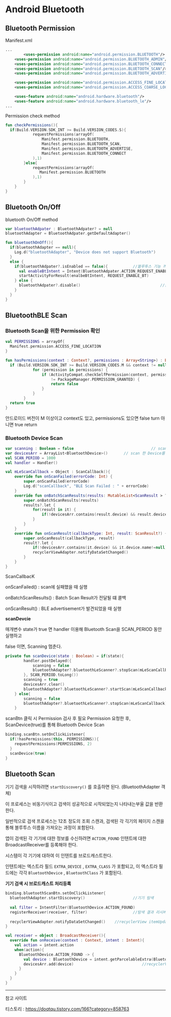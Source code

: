 # Android Bluetooth



## Bluetooth Permission

Manifest.xml

```xml
...
		<uses-permission android:name="android.permission.BLUETOOTH"/>
    <uses-permission android:name="android.permission.BLUETOOTH_ADMIN"/>
    <uses-permission android:name="android.permission.BLUETOOTH_CONNECT" />
    <uses-permission android:name="android.permission.BLUETOOTH_SCAN"/>
    <uses-permission android:name="android.permission.BLUETOOTH_ADVERTISE"/>

    <uses-permission android:name="android.permission.ACCESS_FINE_LOCATION"/>
    <uses-permission android:name="android.permission.ACCESS_COARSE_LOCATION"/>

    <uses-feature android:name="android.hardware.bluetooth"/>
    <uses-feature android:name="android.hardware.bluetooth_le"/>
...
```



Permission check method

```kotlin
fun checkPermissions(){
  if(Build.VERSION.SDK_INT >= Build.VERSION_CODES.S){
            requestPermissions(arrayOf(
                Manifest.permission.BLUETOOTH,
                Manifest.permission.BLUETOOTH_SCAN,
                Manifest.permission.BLUETOOTH_ADVERTISE,
                Manifest.permission.BLUETOOTH_CONNECT
            ),1)
        }else{
            requestPermissions(arrayOf(
               Manifest.permission.BLUETOOTH
            ),1)
        }
    }
}
```





## Bluetooth On/Off



bluetooth On/Off method

```kotlin
var bluetoothAdpater : BluetoothAdpater? = null
bluetoothAdapter = BluetoothAdpater.getDefaultAdapter()

fun bluetoothOnOff(){
  if(bluetoothAdapter == null){
    Log.d("bluetoothAdapter", "Device does not support Bluetooth")
  }
  else {
    if(bluetoothAdpater?.isEnabled == false){			//블루투스 기능 꺼져 있으면 블루투스 활성화
      val enableBtIntent = Intent(BluetoothAdpater.ACTION_REQUEST_ENABLE)
      startActivityForResult(enalbeBtIntent, REQUEST_ENABLE_BT)
    } else {
      bluetoothAdpater?.disable()									//블루투스 기능 켜져 있으면 블루투스 비활성화
    }
  }
}
```



## BluetoothBLE Scan



### Bluetooth Scan을 위한 Permission 확인

```kotlin
val PERMISSIONS = arrayOf{
  Manifest.permission.ACCESS_FINE_LOCATION
}

fun hasPermissions(context : Context?, permissions : Array<String>) : Boolean {
  if (Build.VERSION.SDK_INT >= Build.VERSION_CODES.M && context != null && permissions != null) {
            for (permission in permissions) {
                if (ActivityCompat.checkSelfPermission(context, permission)
                    != PackageManager.PERMISSION_GRANTED) {
                    return false
                }
            }
        }
  return true
}
```

안드로이드 버전이 M 이상이고 context도 있고, permissions도 있으면 false turn 아니면 true return



### Bluetooth Device Scan

```kotlin
var scanning : Boolean = false									// scan 중인지 상태 확인
var devicesArr = ArrayList<BluetoothDevice>()		// scan 한 Device를 담는 배열
val SCAN_PERIOD = 1000													// scan 시간 
val handler = Handler()

val mLeScanCallback = Object : ScanCallback(){
    override fun onScanFailed(errorCode: Int) {
        super.onScanFailed(errorCode) 
        Log.d("scanCallback", "BLE Scan Failed : " + errorCode)
    }
    override fun onBatchScanResults(results: MutableList<ScanResult > ?) {
        super.onBatchScanResults(results) 
        results?.let {
            for(result in it) {
                if(!devicesArr.contains(result.device) && result.device.name!=null) devicesArr.add(result.device)
            }
        }
    }
    override fun onScanResult(callbackType: Int, result: ScanResult?) {
        super.onScanResult(callbackType, result) 
        result?.let {
            if(!devicesArr.contains(it.device) && it.device.name!=null) devicesArr.add(it.device) 
            recyclerViewAdapter.notifyDataSetChanged()
        }
    }
}

```

ScanCallbacK

onScanFailed() : scan에 실패했을 때 실행

onBatchScanResults() : Batch Scan Result가 전달될 떄 콜백

onScanResult() : BLE advertisement가 발견되었을 때 실행



**scanDevcie**

매개변수 state가 true 면 handler 이용해 Bluetooth Scan을 SCAN_PERIOD 동안 실행하고

false 이면, Scanning 멈춘다.

```kotlin
private fun scanDevice(state : Boolean) = if(state){
        handler.postDelayed({
            scanning = false
            bluetoothAdapter?.bluetoothLeScanner?.stopScan(mLeScanCallback)
        }, SCAN_PERIOD.toLong())
        scanning = true
        devicesArr.clear()
        bluetoothAdapter?.bluetoothLeScanner?.startScan(mLeScanCallback)
    } else{
        scanning = false
        bluetoothAdapter?.bluetoothLeScanner?.stopScan(mLeScanCallback)
    }
```



scanBtn 클릭 시 Permission 검사 후 필요 Permission 요청한 후, ScanDevice(true)를 통해 Bluetooth Device Scan

```kotlin
binding.scanBtn.setOnClickListener{
  if(!hasPermissions(this, PERMISSIONS)){
    requestPermissions(PERMISSIONS, 2)
  }
  scanDevice(true)
}
```



## Bluetooth Scan

기기 검색을 시작하려면 `startDiscovery()` 를 호출하면 된다. (BluetoothAdapter 객체)

이 프로세스는 비동기식이고 검색이 성공적으로 시작되었는지 나타내는부울 값을 반환한다.

일반적으로 검색 프로세스는 12초 정도의 조회 스캔과, 검색된 각 긱기의 페이지 스캔을 통해 블루투스 이름을 가져오는 과정이 포함된다.



앱이 검색된 각 기기에 대한 정보를 수신하려면 `ACTION_FOUND` 인텐트에 대한 BroadcastReceiver를 등록해야 한다.

시스템이 각 기기에 대하여 이 인텐트를 브로드캐스트한다.

인텐트에는 엑스트라 필드 `EXTRA_DEVICE` , `EXTRA_CLASS` 가 포함되고, 이 엑스트라 필드에는 각각 `BluetoothDevice` , `BluetoothClass` 가 포함된다.

**기기 검색 시 브로드캐스트 처리등록**

```kotlin
binding.bluetoothScanBtn.setOnClickListener{
  bluetoothAdapter.startDiscovery()						//기기 탐색
  
  val filter = IntentFilter(BluetoothDevice.ACTION_FOUND)
  registerReceiver(receiver, filter)					//탐색 결과 리시버
  
  recyclerViewAdapter.notifyDataSetChanged()	//recyclerView itemUpdate
}

val receiver = object : BroadcastReceiver(){
  override fun onReceive(context : Context, intent : Intent){
    val action = intent.action
    when(action){
      BluetoothDevice.ACTION_FOUND -> {
        val device : BluetoothDevice = intent.getParcelableExtra(BluetoothDevice.EXTRA_DEVICE)
        devicesArr.add(device)								//recyclerView item추가
      }
    }
  }
}
```





----

참고 사이트

티스토리 : https://doqtqu.tistory.com/166?category=858763